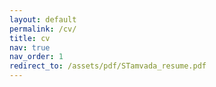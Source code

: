 ```yaml
---
layout: default
permalink: /cv/
title: cv
nav: true
nav_order: 1
redirect_to: /assets/pdf/STamvada_resume.pdf
---
```

